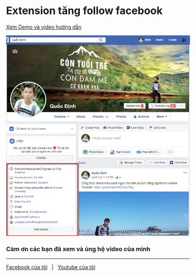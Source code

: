 # Extension tăng follow facebook

[Xem Demo và video hướng dẫn ](https://youtu.be/1ojuW7Y-d7g)

![mediumish](bia_follow.png)


### Cảm ơn các bạn đã xem và ủng hộ video của mình

-----------------

[Facebook của tôi](https://www.facebook.com/PhungQuocDinh) &nbsp; | &nbsp; [Youtube của tôi](https://www.youtube.com/channel/UCwXIeWhUBsUDkSMzUW_sazA)
